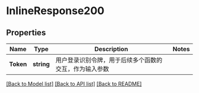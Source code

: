 # InlineResponse200

## Properties

Name | Type | Description | Notes
------------ | ------------- | ------------- | -------------
**Token** | **string** | 用户登录识别令牌，用于后续多个函数的交互，作为输入参数 | 

[[Back to Model list]](../README.md#documentation-for-models) [[Back to API list]](../README.md#documentation-for-api-endpoints) [[Back to README]](../README.md)


